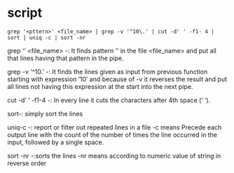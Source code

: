 # script
`grep '<pttern>' <file_name> | grep -v '^10\.' | cut -d' ' -f1- 4 | sort | uniq -c | sort -nr `

grep ‘<pattern>’ <file_name> -: It finds pattern ‘<pattern>’ in the file <file_name> and put all that lines having that pattern in the pipe.

grep -v ‘^10\.’ -: It finds the lines given as input from previous function starting with expression ‘10’ and because of -v it reverses the result and put all lines not having this expression at the start into the next pipe.


cut -d’ ‘ -f1-4 -: In every line it cuts the characters after 4th space (‘  ‘).

sort-: simply sort the lines

uniq-c -: report or filter out repeated lines in a file
     -c means Precede each output line with the count of the number of times
             the line occurred in the input, followed by a single space.

sort -nr -:sorts the lines
-nr  means according to numeric value of string in reverse order
